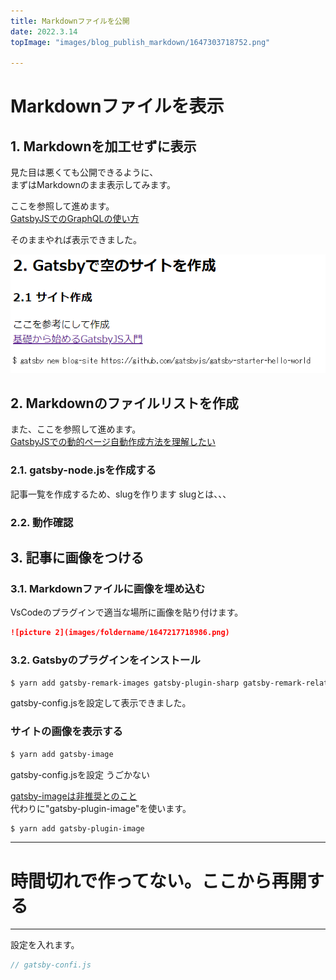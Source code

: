 ```yaml
---
title: Markdownファイルを公開  
date: 2022.3.14  
topImage: "images/blog_publish_markdown/1647303718752.png"

---
```


# Markdownファイルを表示

## 1. Markdownを加工せずに表示
見た目は悪くても公開できるように、  
まずはMarkdownのまま表示してみます。  

ここを参照して進めます。  
[GatsbyJSでのGraphQLの使い方](https://reffect.co.jp/react/gatsby-basic-tutorial-for-beginners-2)

そのままやれば表示できました。  

![picture 2](images/blog_publish_markdown/1647217718986.png)  

## 2. Markdownのファイルリストを作成
また、ここを参照して進めます。  
[GatsbyJSでの動的ページ自動作成方法を理解したい](https://reffect.co.jp/react/gatsby-basic-tutorial-for-beginners-3#slug)

### 2.1. gatsby-node.jsを作成する
記事一覧を作成するため、slugを作ります
slugとは、、、

### 2.2. 動作確認


## 3. 記事に画像をつける

### 3.1. Markdownファイルに画像を埋め込む
VsCodeのプラグインで適当な場所に画像を貼り付けます。
```markdown
![picture 2](images/foldername/1647217718986.png)  
```

### 3.2. Gatsbyのプラグインをインストール
```bash
$ yarn add gatsby-remark-images gatsby-plugin-sharp gatsby-remark-relative-images
```

gatsby-config.jsを設定して表示できました。

### サイトの画像を表示する
```bash
$ yarn add gatsby-image
```
gatsby-config.jsを設定
うごかない

[gatsby-imageは非推奨とのこと](https://www.gatsbyjs.com/plugins/gatsby-image/)  
代わりに"gatsby-plugin-image"を使います。  

```bash
$ yarn add gatsby-plugin-image
```

---
# 時間切れで作ってない。ここから再開する
---

設定を入れます。
```javascript
// gatsby-confi.js

```

